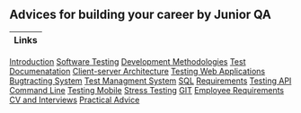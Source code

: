## Advices for building your career by Junior QA

Links |
-- |
[Introduction](./introduction)
[Software Testing](./software_testing/)
[Development Methodologies](./development_methodologies/)
[Test Documenatation](./test_documentation/)
[Client-server Architecture](./client-server_architecture/)
[Testing Web Applications](./testing_web_applications/)
[Bugtracting System](./bugtracking_system/)
[Test Managment System](./test_managment_system/)
[SQL](./sql/)
[Requirements](./requirements/)
[Testing API](./testing_api/)
[Command Line](./command_line/)
[Testing Mobile](./testing_mobile/)
[Stress Testing](./stress_testing/)
[GIT](./git/)
[Employee Requirements](./employee_requirements/)
[CV and Interviews](./cv_and_interviews/)
[Practical Advice](./practical_advice/)
